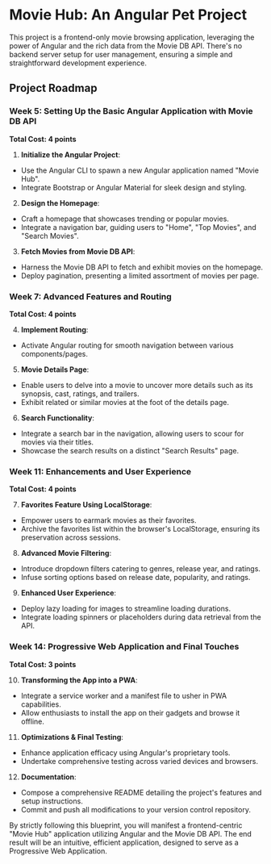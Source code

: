 # Movie Hub: An Angular Pet Project

This project is a frontend-only movie browsing application, leveraging the power of Angular and the rich data from the Movie DB API. There's no backend server setup for user management, ensuring a simple and straightforward development experience.

## Project Roadmap

### Week 5: Setting Up the Basic Angular Application with Movie DB API

**Total Cost: 4 points**

1. **Initialize the Angular Project**:
  - Use the Angular CLI to spawn a new Angular application named "Movie Hub".
  - Integrate Bootstrap or Angular Material for sleek design and styling.

2. **Design the Homepage**:
  - Craft a homepage that showcases trending or popular movies.
  - Integrate a navigation bar, guiding users to "Home", "Top Movies", and "Search Movies".

3. **Fetch Movies from Movie DB API**:
  - Harness the Movie DB API to fetch and exhibit movies on the homepage.
  - Deploy pagination, presenting a limited assortment of movies per page.

### Week 7: Advanced Features and Routing

**Total Cost: 4 points**

4. **Implement Routing**:
  - Activate Angular routing for smooth navigation between various components/pages.

5. **Movie Details Page**:
  - Enable users to delve into a movie to uncover more details such as its synopsis, cast, ratings, and trailers.
  - Exhibit related or similar movies at the foot of the details page.

6. **Search Functionality**:
  - Integrate a search bar in the navigation, allowing users to scour for movies via their titles.
  - Showcase the search results on a distinct "Search Results" page.

### Week 11: Enhancements and User Experience

**Total Cost: 4 points**

7. **Favorites Feature Using LocalStorage**:
  - Empower users to earmark movies as their favorites.
  - Archive the favorites list within the browser's LocalStorage, ensuring its preservation across sessions.

8. **Advanced Movie Filtering**:
  - Introduce dropdown filters catering to genres, release year, and ratings.
  - Infuse sorting options based on release date, popularity, and ratings.

9. **Enhanced User Experience**:
  - Deploy lazy loading for images to streamline loading durations.
  - Integrate loading spinners or placeholders during data retrieval from the API.

### Week 14: Progressive Web Application and Final Touches

**Total Cost: 3 points**

10. **Transforming the App into a PWA**:
- Integrate a service worker and a manifest file to usher in PWA capabilities.
- Allow enthusiasts to install the app on their gadgets and browse it offline.

11. **Optimizations & Final Testing**:
- Enhance application efficacy using Angular's proprietary tools.
- Undertake comprehensive testing across varied devices and browsers.

12. **Documentation**:
- Compose a comprehensive README detailing the project's features and setup instructions.
- Commit and push all modifications to your version control repository.

By strictly following this blueprint, you will manifest a frontend-centric "Movie Hub" application utilizing Angular and the Movie DB API. The end result will be an intuitive, efficient application, designed to serve as a Progressive Web Application.

